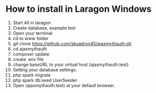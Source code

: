 # How to install in Laragon Windows

1. Start All in laragon
1. Create database, example test
1. Open your terminal
1. cd to www folder
1. git clone https://github.com/skuadron45/ajaxmythauth.git
1. cd ajaxmythauth
1. composer update
1. create .env file
1. change baseURL to your virtual host 
(ajaxmythauth.test)
1. Setting your database settings.
1. php spark migrate
1. php spark db:seed UserSeeder
1. Open (ajaxmythauth.test) at your default browser.



